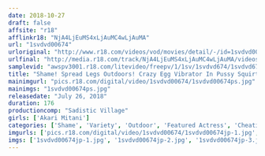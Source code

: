 ```yaml
---
date: 2018-10-27
draft: false
affsite: "r18"
afflinkr18: "NjA4LjEuMS4xLjAuMC4wLjAuMA"
url: "1svdvd00674"
urloriginal: "http://www.r18.com/videos/vod/movies/detail/-/id=1svdvd00674"
urlfinal: "http://media.r18.com/track/NjA4LjEuMS4xLjAuMC4wLjAuMA/videos/vod/movies/detail/-/id=1svdvd00674"
samplevid: "awspv3001.r18.com/litevideo/freepv/1/1sv/1svdvd674/1svdvd674_dmb_w.mp4"
title: "Shame! Spread Legs Outdoors! Crazy Egg Vibrator In Pussy Squirting Climax Date! 16 Akari Mitani"
mainimgurl: "pics.r18.com/digital/video/1svdvd00674/1svdvd00674ps.jpg"
mainimgs: "1svdvd00674ps.jpg"
releasedate: "July 26, 2018"
duration: 176
productioncomp: "Sadistic Village"
girls: ['Akari Mitani']
categories: ['Shame', 'Variety', 'Outdoor', 'Featured Actress', 'Cheating Wife', 'Squirting', 'Hi-Def']
imgurls: ['pics.r18.com/digital/video/1svdvd00674/1svdvd00674jp-1.jpg', 'pics.r18.com/digital/video/1svdvd00674/1svdvd00674jp-2.jpg', 'pics.r18.com/digital/video/1svdvd00674/1svdvd00674jp-3.jpg', 'pics.r18.com/digital/video/1svdvd00674/1svdvd00674jp-4.jpg', 'pics.r18.com/digital/video/1svdvd00674/1svdvd00674jp-5.jpg', 'pics.r18.com/digital/video/1svdvd00674/1svdvd00674jp-6.jpg', 'pics.r18.com/digital/video/1svdvd00674/1svdvd00674jp-7.jpg', 'pics.r18.com/digital/video/1svdvd00674/1svdvd00674jp-8.jpg', 'pics.r18.com/digital/video/1svdvd00674/1svdvd00674jp-9.jpg', 'pics.r18.com/digital/video/1svdvd00674/1svdvd00674jp-10.jpg', 'pics.r18.com/digital/video/1svdvd00674/1svdvd00674jp-11.jpg', 'pics.r18.com/digital/video/1svdvd00674/1svdvd00674jp-12.jpg', 'pics.r18.com/digital/video/1svdvd00674/1svdvd00674jp-13.jpg', 'pics.r18.com/digital/video/1svdvd00674/1svdvd00674jp-14.jpg', 'pics.r18.com/digital/video/1svdvd00674/1svdvd00674jp-15.jpg', 'pics.r18.com/digital/video/1svdvd00674/1svdvd00674jp-16.jpg', 'pics.r18.com/digital/video/1svdvd00674/1svdvd00674jp-17.jpg', 'pics.r18.com/digital/video/1svdvd00674/1svdvd00674jp-18.jpg', 'pics.r18.com/digital/video/1svdvd00674/1svdvd00674jp-19.jpg', 'pics.r18.com/digital/video/1svdvd00674/1svdvd00674jp-20.jpg']
imgs: ['1svdvd00674jp-1.jpg', '1svdvd00674jp-2.jpg', '1svdvd00674jp-3.jpg', '1svdvd00674jp-4.jpg', '1svdvd00674jp-5.jpg', '1svdvd00674jp-6.jpg', '1svdvd00674jp-7.jpg', '1svdvd00674jp-8.jpg', '1svdvd00674jp-9.jpg', '1svdvd00674jp-10.jpg', '1svdvd00674jp-11.jpg', '1svdvd00674jp-12.jpg', '1svdvd00674jp-13.jpg', '1svdvd00674jp-14.jpg', '1svdvd00674jp-15.jpg', '1svdvd00674jp-16.jpg', '1svdvd00674jp-17.jpg', '1svdvd00674jp-18.jpg', '1svdvd00674jp-19.jpg', '1svdvd00674jp-20.jpg']
---
```

